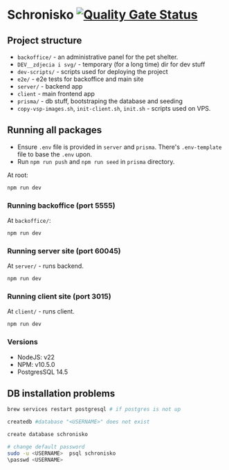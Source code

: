 # Schronisko [![Quality Gate Status](https://sonarcloud.io/api/project_badges/measure?project=Wawrzyn321_schronisko&metric=alert_status)](https://sonarcloud.io/summary/new_code?id=Wawrzyn321_schronisko)

## Project structure

- `backoffice/` - an administrative panel for the pet shelter.
- `DEV__zdjecia i svg/` - temporary (for a long time) dir for dev stuff
- `dev-scripts/` - scripts used for deploying the project
- `e2e/` - e2e tests for backoffice and main site
- `server/` - backend app
- `client` - main frontend app
- `prisma/` - db stuff, bootstraping the database and seeding
- `copy-vsp-images.sh`, `init-client.sh`, `init.sh` - scripts used on VPS.

## Running all packages

* Ensure `.env` file is provided in `server` and `prisma`. There's `.env-template` file to base the `.env` upon.
* Run `npm run push` and `npm run seed` in `prisma` directory.

At root:

```bash
npm run dev
```

### Running backoffice (port 5555)

At `backoffice/`:

```bash
npm run dev
```

### Running server site (port 60045)

At `server/` - runs backend.

```bash
npm run dev
```

### Running client site (port 3015)

At `client/` - runs client.

```bash
npm run dev
```

### Versions

- NodeJS: v22
- NPM: v10.5.0
- PostgresSQL 14.5

## DB installation problems

```bash
brew services restart postgresql # if postgres is not up

createdb #database "<USERNAME>" does not exist

create database schronisko

# change default password
sudo -u <USERNAME>  psql schronisko
\passwd <USERNAME>
```
